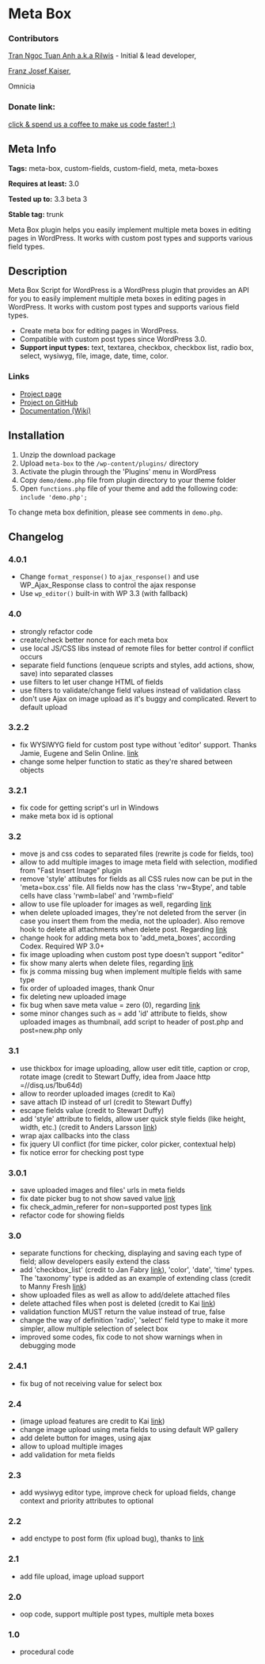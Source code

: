 Meta Box
=======================
### Contributors ###

[Tran Ngoc Tuan Anh a.k.a Rilwis](http://www.deluxeblogtips.com/) - Initial & lead developer,

[Franz Josef Kaiser](http://unserkaiser.com),

Omnicia

### Donate link: ###

[click & spend us a coffee to make us code faster! :)](http://goo.gl/EWjsD)

Meta Info
--------------------------------------

**Tags:** meta-box, custom-fields, custom-field, meta, meta-boxes

**Requires at least:** 3.0

**Tested up to:** 3.3 beta 3

**Stable tag:** trunk

Meta Box plugin helps you easily implement multiple meta boxes in editing pages in WordPress. It works with custom post types and supports various field types.

Description
--------------------------------------

Meta Box Script for WordPress is a WordPress plugin that provides an API for you to easily implement multiple meta boxes in editing pages in WordPress. It works with custom post types and supports various field types.

* Create meta box for editing pages in WordPress.
* Compatible with custom post types since WordPress 3.0.
* **Support input types:** text, textarea, checkbox, checkbox list, radio box, select, wysiwyg, file, image, date, time, color.

### Links ###
* [Project page](http://www.deluxeblogtips.com/meta-box-script-for-wordpress/)
* [Project on GitHub](https://github.com/rilwis/meta-box)
* [Documentation (Wiki)](https://github.com/rilwis/meta-box/wiki)

Installation
--------------------------------------

1. Unzip the download package
2. Upload `meta-box` to the `/wp-content/plugins/` directory
3. Activate the plugin through the 'Plugins' menu in WordPress
4. Copy `demo/demo.php` file from plugin directory to your theme folder
5. Open `functions.php` file of your theme and add the following code: `include 'demo.php';`

To change meta box definition, please see comments in `demo.php`.

Changelog
--------------------------------------

### 4.0.1 ###
* Change `format_response()` to `ajax_response()` and use WP_Ajax_Response class to control the ajax response
* Use `wp_editor()` built-in with WP 3.3 (with fallback)

### 4.0 ###
* strongly refactor code
* create/check better nonce for each meta box
* use local JS/CSS libs instead of remote files for better control if conflict occurs
* separate field functions (enqueue scripts and styles, add actions, show, save) into separated classes
* use filters to let user change HTML of fields
* use filters to validate/change field values instead of validation class
* don't use Ajax on image upload as it's buggy and complicated. Revert to default upload

### 3.2.2 ###
* fix WYSIWYG field for custom post type without 'editor' support. Thanks Jamie, Eugene and Selin Online. [link](http://disq.us/2hzgsk)
* change some helper function to static as they're shared between objects

### 3.2.1 ###
* fix code for getting script's url in Windows
* make meta box id is optional

### 3.2 ###
* move js and css codes to separated files (rewrite js code for fields, too)
* allow to add multiple images to image meta field with selection, modified from "Fast Insert Image" plugin
* remove 'style' attibutes for fields as all CSS rules now can be put in the 'meta=box.css' file. All fields now has the class 'rw=$type', and table cells have class 'rwmb=label' and 'rwmb=field'
* allow to use file uploader for images as well, regarding [link](http://disq.us/1k2lwf)
* when delete uploaded images, they're not deleted from the server (in case you insert them from the media, not the uploader). Also remove hook to delete all attachments when delete post. Regarding [link](http://disq.us/1nppyi)
* change hook for adding meta box to 'add_meta_boxes', according Codex. Required WP 3.0+
* fix image uploading when custom post type doesn't support "editor"
* fix show many alerts when delete files, regarding [link](http://disq.us/1lolgb)
* fix js comma missing bug when implement multiple fields with same type
* fix order of uploaded images, thank Onur
* fix deleting new uploaded image
* fix bug when save meta value = zero (0), regarding [link](http://disq.us/1tg008)
* some minor changes such as = add 'id' attribute to fields, show uploaded images as thumbnail, add script to header of post.php and post=new.php only

### 3.1 ###
* use thickbox for image uploading, allow user edit title, caption or crop, rotate image (credit to Stewart Duffy, idea from Jaace http =//disq.us/1bu64d)
* allow to reorder uploaded images (credit to Kai)
* save attach ID instead of url (credit to Stewart Duffy)
* escape fields value (credit to Stewart Duffy)
* add 'style' attribute to fields, allow user quick style fields (like height, width, etc.) (credit to Anders Larsson [link](http://disq.us/1eg4kp))
* wrap ajax callbacks into the class
* fix jquery UI conflict (for time picker, color picker, contextual help)
* fix notice error for checking post type

### 3.0.1 ###
* save uploaded images and files' urls in meta fields
* fix date picker bug to not show saved value [link](http://disq.us/1cg6mx)
* fix check_admin_referer for non=supported post types [link](http://goo.gl/B6cah)
* refactor code for showing fields

### 3.0 ###
* separate functions for checking, displaying and saving each type of field; allow developers easily extend the class
* add 'checkbox_list' (credit to Jan Fabry [link](http://goo.gl/9sDAx)), 'color', 'date', 'time' types. The 'taxonomy' type is added as an example of extending class (credit to Manny Fresh [link](http://goo.gl/goGfm))
* show uploaded files as well as allow to add/delete attached files
* delete attached files when post is deleted (credit to Kai [link](http://goo.gl/9gfvd))
* validation function MUST return the value instead of true, false
* change the way of definition 'radio', 'select' field type to make it more simpler, allow multiple selection of select box
* improved some codes, fix code to not show warnings when in debugging mode

### 2.4.1 ###
* fix bug of not receiving value for select box

### 2.4 ###
* (image upload features are credit to Kai [link](http://twitter.com/ungestaltbar))
* change image upload using meta fields to using default WP gallery
* add delete button for images, using ajax
* allow to upload multiple images
* add validation for meta fields

### 2.3 ###
* add wysiwyg editor type, improve check for upload fields, change context and priority attributes to optional

### 2.2 ###
* add enctype to post form (fix upload bug), thanks to [link](http://goo.gl/PWWNf)

### 2.1 ###
* add file upload, image upload support

### 2.0 ###
* oop code, support multiple post types, multiple meta boxes

### 1.0 ###
* procedural code